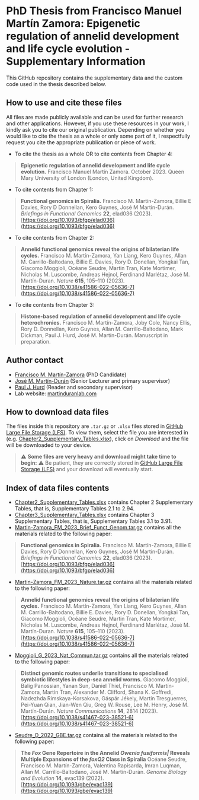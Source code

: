 # PhD Thesis from Francisco Manuel Martín Zamora: Epigenetic regulation of annelid development and life cycle evolution  - Supplementary Information
This GitHub repository contains the supplementary data and the custom code used in the thesis described below.

## How to use and cite these files
All files are made publicly available and can be used for further research and other applications. However, if you use these resources in your work, I kindly ask you to cite our original publication.
Depending on whether you would like to cite the thesis as a whole or only some part of it, I respectfully request you cite the appropriate publication or piece of work.

- To cite the thesis as a whole OR to cite contents from Chapter 4:
> **Epigenetic regulation of annelid development and life cycle evolution.**
> Francisco Manuel Martín Zamora. October 2023. Queen Mary University of London (London, United Kingdom).

- To cite contents from Chapter 1:
> **Functional genomics in Spiralia.**
> Francisco M. Martín-Zamora, Billie E Davies, Rory D Donnellan, Kero Guynes, José M Martín-Durán.
> *Briefings in Functional Genomics* **22**, elad036 (2023). [https://doi.org/10.1093/bfgp/elad036](https://doi.org/10.1093/bfgp/elad036)

- To cite contents from Chapter 2:
> **Annelid functional genomics reveal the origins of bilaterian life cycles.**
> Francisco M. Martín-Zamora, Yan Liang, Kero Guynes, Allan M. Carrillo-Baltodano, Billie E. Davies, Rory D. Donellan, Yongkai Tan, Giacomo Moggioli, Océane Seudre, Martin Tran, Kate Mortimer, Nicholas M. Luscombe, Andreas Hejnol, Ferdinand Marlétaz, José M. Martín-Duran.
> *Nature* **615**, 105–110 (2023). [https://doi.org/10.1038/s41586-022-05636-7](https://doi.org/10.1038/s41586-022-05636-7)

- To cite contents from Chapter 3:
> **Histone-based regulation of annelid development and life cycle heterochronies.**
> Francisco M. Martín-Zamora, Joby Cole, Nancy Ellis, Rory D. Donnellan, Kero Guynes, Allan M. Carrillo-Baltodano, Mark Dickman, Paul J. Hurd, José M. Martín-Durán.
> Manuscript in preparation.

## Author contact
- [Francisco M. Martín-Zamora](mailto:f.m.martinzamora@qmul.ac.uk) (PhD Candidate)
- [José M. Martín-Durán](mailto:chema.martin@qmul.ac.uk) (Senior Lecturer and primary supervisor)
- [Paul J. Hurd](mailto:p.j.hurd@qmul.ac.uk) (Reader and secondary supervisor)
- Lab website: [martinduranlab.com](https://www.martinduranlab.com)

## How to download data files
The files inside this repository are `.tar.gz` or `.xlsx` files stored in [GitHub Large File Storage (LFS)](https://git-lfs.github.com/). To view them, select the file you are interested in (e.g. [Chapter2_Supplementary_Tables.xlsx](Chapter2_Supplementary_Tables.xlsx)), click on *Download* and the file will be downloaded to your device.

> :warning: **Some files are very heavy and download might take time to begin:** :warning: Be patient, they are correctly stored in [GitHub Large File Storage (LFS)](https://git-lfs.github.com/) and your download will eventually start.

## Index of data files contents
- [Chapter2_Supplementary_Tables.xlsx](Chapter2_Supplementary_Tables.xlsx) contains Chapter 2 Supplementary Tables, that is, Supplementary Tables 2.1 to 2.94.
- [Chapter3_Supplementary_Tables.xlsx](Chapter3_Supplementary_Tables.xlsx) contains Chapter 3 Supplementary Tables, that is, Supplementary Tables 3.1 to 3.91.
- [Martin-Zamora_FM_2023_Brief_Funct_Genom.tar.gz](Martin-Zamora_FM_2023_Brief_Funct_Genom.tar.gz) contains all the materials related to the following paper:
> **Functional genomics in Spiralia.**
> Francisco M. Martín-Zamora, Billie E Davies, Rory D Donnellan, Kero Guynes, José M Martín-Durán.
> *Briefings in Functional Genomics* **22**, elad036 (2023). [https://doi.org/10.1093/bfgp/elad036](https://doi.org/10.1093/bfgp/elad036)
- [Martin-Zamora_FM_2023_Nature.tar.gz](Martin-Zamora_FM_2023_Nature.tar.gz) contains all the materials related to the following paper:
> **Annelid functional genomics reveal the origins of bilaterian life cycles.**
> Francisco M. Martín-Zamora, Yan Liang, Kero Guynes, Allan M. Carrillo-Baltodano, Billie E. Davies, Rory D. Donellan, Yongkai Tan, Giacomo Moggioli, Océane Seudre, Martin Tran, Kate Mortimer, Nicholas M. Luscombe, Andreas Hejnol, Ferdinand Marlétaz, José M. Martín-Duran.
> *Nature* **615**, 105–110 (2023). [https://doi.org/10.1038/s41586-022-05636-7](https://doi.org/10.1038/s41586-022-05636-7)
- [Moggioli_G_2023_Nat_Commun.tar.gz](Moggioli_G_2023_Nat_Commun.tar.gz) contains all the materials related to the following paper:
> **Distinct genomic routes underlie transitions to specialised symbiotic lifestyles in deep-sea annelid worms.**
> Giacomo Moggioli, Balig Panossian, Yanan Sun, Daniel Thiel, Francisco M. Martín-Zamora, Martin Tran, Alexander M. Clifford, Shana K. Goffredi, Nadezhda Rimskaya-Korsakova, Gáspár Jékely, Martin Tresguerres, Pei-Yuan Qian, Jian-Wen Qiu, Greg W. Rouse, Lee M. Henry, José M. Martín-Durán.
> *Nature Communications* **14**, 2814 (2023). [https://doi.org/10.1038/s41467-023-38521-6](https://doi.org/10.1038/s41467-023-38521-6)
- [Seudre_O_2022_GBE.tar.gz](Seudre_O_2022_GBE.tar.gz) contains all the materials related to the following paper:
> **The *Fox* Gene Repertoire in the Annelid *Owenia fusiformis|* Reveals Multiple Expansions of the *foxQ2* Class in Spiralia**
> Océane Seudre, Francisco M. Martín-Zamora, Valentina Rapisarda, Imran Luqman, Allan M. Carrillo-Baltodano, José M. Martín-Durán.
> *Genome Biology and Evolution* **14**, evac139 (2022). [https://doi.org/10.1093/gbe/evac139](https://doi.org/10.1093/gbe/evac139)
